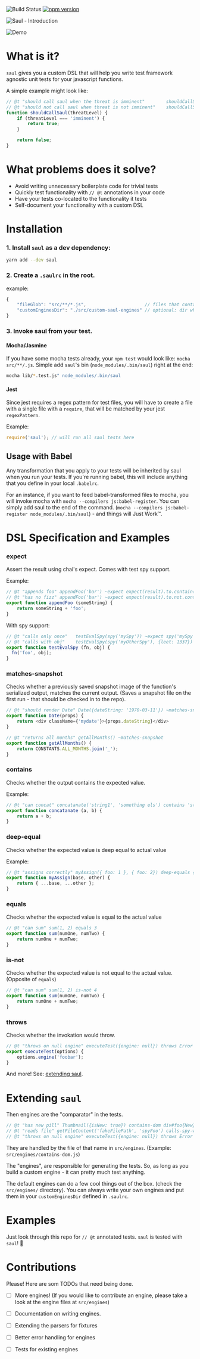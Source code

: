 ![Build Status](https://circleci.com/gh/nadeesha/saul/tree/master.svg?style=svg) [![npm version](https://badge.fury.io/js/saul.svg)](https://badge.fury.io/js/saul)

![Saul - Introduction](https://s3.amazonaws.com/nadeesha-static/Screen+Shot+2017-08-15+at+11.47.47+PM.png)

![Demo](https://s3.amazonaws.com/nadeesha-misc/saul+demo+gif.gif)

# What is it?

`saul` gives you a custom DSL that will help you write test framework agnostic unit tests for your javascript functions.

A simple example might look like:

```js
// @t "should call saul when the threat is imminent"        shouldCallSaul('imminent') equals true
// @t "should not call saul when threat is not imminent"    shouldCallSaul('nodanger') equals false
function shouldCallSaul(threatLevel) {
    if (threatLevel === 'imminent') {
        return true;
    }

    return false;
}
```

# What problems does it solve?

- Avoid writing unnecessary boilerplate code for trivial tests
- Quickly test functionality with `// @t` annotations in your code
- Have your tests co-located to the functionality it tests
- Self-document your functionality with a custom DSL

# Installation

### 1. Install `saul` as a dev dependency: 

```sh
yarn add --dev saul
```

### 2. Create a `.saulrc` in the root.

example:
```js
{
    "fileGlob": "src/**/*.js",                      // files that contain the saul comments
    "customEnginesDir": "./src/custom-saul-engines" // optional: dir where you will put custom engine .js files
}
```

### 3. Invoke saul from your test. 

#### Mocha/Jasmine

If you have some mocha tests already, your `npm test` would look like: `mocha src/**/.js`. Simple add `saul`'s bin (`node_modules/.bin/saul`) right at the end:

```sh
mocha lib/*.test.js" node_modules/.bin/saul
```

#### Jest

Since jest requires a regex pattern for test files, you will have to create a file with a single file with a `require`, that will be matched by your jest `regexPattern`.

Example:
```js
require('saul'); // will run all saul tests here
```

## Usage with Babel

Any transformation that you apply to your tests will be inherited by saul when you run your tests. If you're running babel, this will include anything that you define in your local `.babelrc`.

For an instance, if you want to feed babel-transformed files to mocha, you will invoke mocha with `mocha --compilers js:babel-register`. You can simply add saul to the end of the command. (`mocha --compilers js:babel-register node_modules/.bin/saul`) - and things will Just Work™.

# DSL Specification and Examples

### expect
Assert the result using chai's expect. Comes with test spy support.

Example:
```js
// @t "appends foo" appendFoo('bar') ~expect expect(result).to.contain('foo');
// @t "has no fizz" appendFoo('bar') ~expect expect(result).to.not.contain('fizz');
export function appendFoo (someString) {
    return someString + 'foo';
}
```

With spy support:
```js
// @t "calls only once"   testEvalSpy(spy('mySpy')) ~expect spy('mySpy').calledOnce
// @t "calls with obj"    testEvalSpy(spy('myOtherSpy'), {leet: 1337}) ~expect expect(spy('myOtherSpy').args[0][1]).to.eql([{leet: 1337}])
export function testEvalSpy (fn, obj) {
  fn('foo', obj);
}
```

### matches-snapshot
Checks whether a previously saved snapshot image of the function's serialized output, matches the current output. (Saves a snapshot file on the first run - that should be checked in to the repo).

```js
// @t "should render Date" Date({dateString: '1970-03-11'}) ~matches-snapshot
export function Date(props) {
    return <div className={'mydate'}>{props.dateString}</div>
}

// @t "returns all months" getAllMonths() ~matches-snapshot
export function getAllMonths() {
    return CONSTANTS.ALL_MONTHS.join('_');
}
```


### contains
Checks whether the output contains the expected value.

Example:
```js
// @t "can concat" concatanate('string1', 'something els') contains 'string1'
export function concatanate (a, b) {
    return a + b;
}
```

### deep-equal
Checks whether the expected value is deep equal to actual value

Example:
```js
// @t "assigns correctly" myAssign({ foo: 1 }, { foo: 2}) deep-equals { foo: 2 }
export function myAssign(base, other) {
    return { ...base, ...other };
}
```

### equals
Checks whether the expected value is equal to the actual value
```js
// @t "can sum" sum(1, 2) equals 3
export function sum(numOne, numTwo) {
    return numOne + numTwo;
}
```

### is-not
Checks whether the expected value is not equal to the actual value. (Opposite of `equals`)
```js
// @t "can sum" sum(1, 2) is-not 4
export function sum(numOne, numTwo) {
    return numOne + numTwo;
}
```

### throws
Checks whether the invokation would throw.
```js
// @t "throws on null engine" executeTest({engine: null}) throws Error
export executeTest(options) {
    options.engine('foobar');
}
```

And more! See: [extending saul](#extending).

# Extending `saul` <a name="extending"></a>

Then engines are the "comparator" in the tests.

```js
// @t "has new pill" Thumbnail({isNew: true}) contains-dom div#foo{New}                   ===> contains-dom
// @t "reads file" getFileContent('fakeFilePath', 'spyFoo') calls-spy-with fakeFilePath   ===> calls-spy-with
// @t "throws on null engine" executeTest({engine: null}) throws Error                    ===> throws
```

They are handled by the file of that name in `src/engines`. (Example: `src/engines/contains-dom.js`)

The "engines", are responsible for generating the tests. So, as long as you build a custom engine - it can pretty much test anything. 

The default engines can do a few cool things out of the box. (check the `src/engines/` directory). You can always write your own engines and put them in your `customEnginesDir` defined in `.saulrc`.

# Examples

Just look through this repo for `// @t` annotated tests. `saul` is tested with `saul`! :rocket:

# Contributions

Please! Here are som TODOs that need being done.

- [ ] More engines! (If you would like to contribute an engine, please take a look at the engine files at `src/engines`)
- [ ] Documentation on writing engines.
- [ ] Extending the parsers for fixtures
- [ ] Better error handling for engines
- [ ] Tests for existing engines

